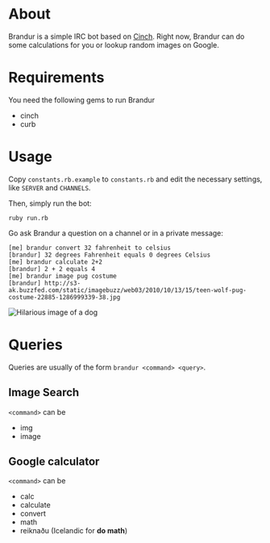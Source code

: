 About
=====

Brandur is a simple IRC bot based on [Cinch](http://github.com/cinchrb/cinch). Right now, Brandur can do some calculations for you or lookup random images on Google.

Requirements
============

You need the following gems to run Brandur

* cinch
* curb

Usage
=====

Copy `constants.rb.example` to `constants.rb` and edit the necessary settings, like `SERVER` and `CHANNELS`.

Then, simply run the bot:

    ruby run.rb

Go ask Brandur a question on a channel or in a private message:

    [me] brandur convert 32 fahrenheit to celsius
    [brandur] 32 degrees Fahrenheit equals 0 degrees Celsius
    [me] brandur calculate 2+2
    [brandur] 2 + 2 equals 4
    [me] brandur image pug costume
    [brandur] http://s3-ak.buzzfed.com/static/imagebuzz/web03/2010/10/13/15/teen-wolf-pug-costume-22885-1286999339-38.jpg
    
![Hilarious image of a dog](http://s3-ak.buzzfed.com/static/imagebuzz/web03/2010/10/13/15/teen-wolf-pug-costume-22885-1286999339-38.jpg)

Queries
=========

Queries are usually of the form `brandur <command> <query>`.

Image Search
-------------

`<command>` can be
* img
* image

Google calculator
-------------------

`<command>` can be
* calc
* calculate
* convert
* math
* reiknaðu (Icelandic for __do math__)


